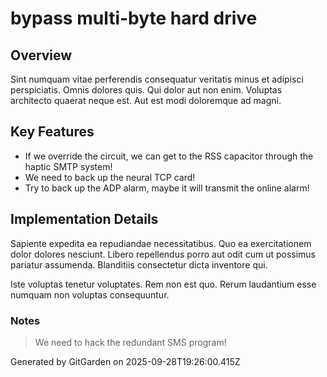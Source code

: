# bypass multi-byte hard drive

## Overview
Sint numquam vitae perferendis consequatur veritatis minus et adipisci perspiciatis. Omnis dolores quis. Qui dolor aut non enim. Voluptas architecto quaerat neque est. Aut est modi doloremque ad magni.

## Key Features
- If we override the circuit, we can get to the RSS capacitor through the haptic SMTP system!
- We need to back up the neural TCP card!
- Try to back up the ADP alarm, maybe it will transmit the online alarm!

## Implementation Details
Sapiente expedita ea repudiandae necessitatibus. Quo ea exercitationem dolor dolores nesciunt. Libero repellendus porro aut odit cum ut possimus pariatur assumenda. Blanditiis consectetur dicta inventore qui.
 Iste voluptas tenetur voluptates. Rem non est quo. Rerum laudantium esse numquam non voluptas consequuntur.

### Notes
> We need to hack the redundant SMS program!

Generated by GitGarden on 2025-09-28T19:26:00.415Z